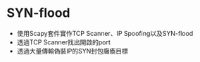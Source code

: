 # SYN-flood
- 使用Scapy套件實作TCP Scanner、IP Spoofing以及SYN-flood
- 透過TCP Scanner找出開啟的port
- 透過大量傳輸偽裝IP的SYN封包癱瘓目標